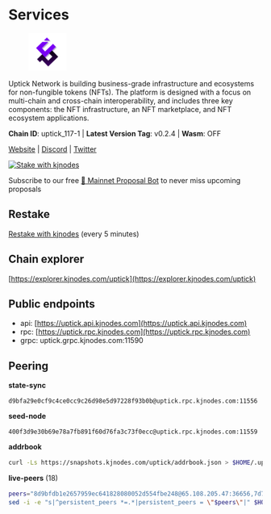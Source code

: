 # Services

<figure><img src="https://raw.githubusercontent.com/kj89/cosmos-images/main/logos/uptick.png" alt=""><figcaption></figcaption></figure>

Uptick Network is building business-grade infrastructure and  ecosystems for non-fungible tokens (NFTs). The platform is  designed with a focus on multi-chain and cross-chain interoperability,  and includes three key components: the NFT infrastructure, an NFT  marketplace, and NFT ecosystem applications.

**Chain ID**: uptick_117-1 | **Latest Version Tag**: v0.2.4 | **Wasm**: OFF

[Website](https://uptick.network) | [Discord](https://discord.gg/UzeHS7fu5H) | [Twitter](https://twitter.com/uptickproject)

[![Stake with kjnodes](https://i.ibb.co/cr44Q8j/button-stake-with-kjnodes.png)](https://restake.app/uptick/uptickvaloper1jqpaf0vgzlxvjx5meq8huweuv2nguqe20seefq)

Subscribe to our free [🤖 Mainnet Proposal Bot](https://t.me/kjnodes_proposal_bot) to never miss upcoming proposals

## Restake

[Restake with kjnodes](https://restake.app/uptick/uptickvaloper1jqpaf0vgzlxvjx5meq8huweuv2nguqe20seefq) (every 5 minutes)
## Chain explorer
[https://explorer.kjnodes.com/uptick](https://explorer.kjnodes.com/uptick)

## Public endpoints

* api: [https://uptick.api.kjnodes.com](https://uptick.api.kjnodes.com)
* rpc: [https://uptick.rpc.kjnodes.com](https://uptick.rpc.kjnodes.com)
* grpc: uptick.grpc.kjnodes.com:11590

## Peering

**state-sync**

```text
d9bfa29e0cf9c4ce0cc9c26d98e5d97228f93b0b@uptick.rpc.kjnodes.com:11556
```

**seed-node**

```text
400f3d9e30b69e78a7fb891f60d76fa3c73f0ecc@uptick.rpc.kjnodes.com:11559
```

**addrbook**
```bash
curl -Ls https://snapshots.kjnodes.com/uptick/addrbook.json > $HOME/.uptickd/config/addrbook.json
```

**live-peers** (18)
```bash
peers="8d9bfdb1e2657959ec641828080052d554fbe248@65.108.205.47:36656,7d7842acc423e6799d32cf78d7072d77450b11a1@65.109.104.118:60956,ee045c74c0678f1122650a3a5223923977cae1b3@65.109.93.152:30656,250c98d4975ae9a12ed7dfcd5a7cf76b470e49a6@65.21.108.180:26656,a5408575fc327823f73c153d9f89c932ac30a335@141.94.141.144:28056,b45ee634889abf61c7212b03dbddb853a8a3bc09@185.48.24.112:15656,ea83a93c2878af90d034138fc5026218fb89d0d2@69.197.19.36:21656,78017b785ef1f781a1f4090f9ecf4adb2b476ab9@217.197.117.53:36656,34d28eeb7be1b245fd64ba2df4cdf62b5eb60dd3@202.61.240.155:30001,f05733da50967e3955e11665b1901d36291dfaee@65.108.195.30:21656,f2710fe78495a0645b690dbf9296b5d62bc2a39f@148.113.6.229:20456,755c376ec8df0c6fce6d3e28f3d9054de4fe456f@81.30.157.35:17656,ffd85619e0baed6ad09eec1e9c1651ded8e00b3b@82.165.186.119:26656,632c2362378546ab77883077861f38405c378d06@104.194.8.68:60556,8e924a598a06e29c9f84a0d68b6149f1524c1819@57.128.109.11:26656,34d86f3a8dfce7d8b615563c587433c65792f104@185.219.142.221:15656,d9bfa29e0cf9c4ce0cc9c26d98e5d97228f93b0b@65.109.88.38:11556,f97a75fb69d3a5fe893dca7c8d238ccc0bd66a8f@142.132.148.140:6969"
sed -i -e "s|^persistent_peers *=.*|persistent_peers = \"$peers\"|" $HOME/.uptickd/config/config.toml
```
